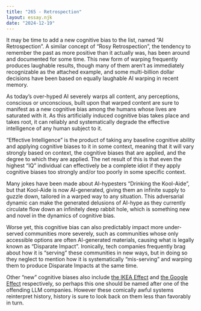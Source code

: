 ```yaml
---
title: "265 - Retrospection"
layout: essay.njk
date: "2024-12-19"
---
```


It may be time to add a new cognitive bias to the list, named “AI Retrospection”. A similar concept of “Rosy Retrospection”, the tendency to remember the past as more positive than it actually was, has been around and documented for some time. This new form of warping frequently produces laughable results, though many of them aren’t as immediately recognizable as the attached example, and some multi-billion dollar decisions have been based on equally laughable AI warping in recent memory.

As today’s over-hyped AI severely warps all content, any perceptions, conscious or unconscious, built upon that warped content are sure to manifest as a new cognitive bias among the humans whose lives are saturated with it. As this artificially induced cognitive bias takes place and takes root, it can reliably and systematically degrade the effective intelligence of any human subject to it.

“Effective Intelligence” is the product of taking any baseline cognitive ability and applying cognitive biases to it in some context, meaning that it will vary strongly based on context, the cognitive biases that are applied, and the degree to which they are applied. The net result of this is that even the highest “IQ” individual can effectively be a complete idiot if they apply cognitive biases too strongly and/or too poorly in some specific context.

Many jokes have been made about AI-hypesters “Drinking the Kool-Aide”, but that Kool-Aide is now AI-generated, giving them an infinite supply to guzzle down, tailored in a warped way to any situation. This adversarial dynamic can make the generated delusions of AI-hype as they currently circulate flow down an infinitely deep rabbit hole, which is something new and novel in the dynamics of cognitive bias.

Worse yet, this cognitive bias can also predictably impact more under-served communities more severely, such as communities whose only accessible options are often AI-generated materials, causing what is legally known as “Disparate Impact”. Ironically, tech companies frequently brag about how it is “serving” these communities in new ways, but in doing so they neglect to mention how it is systematically “mis-serving” and warping them to produce Disparate Impacts at the same time.

Other “new” cognitive biases also include [the IKEA Effect](https://en.wikipedia.org/wiki/IKEA_effect) and [the Google Effect](https://en.wikipedia.org/wiki/Google_effect) respectively, so perhaps this one should be named after one of the offending LLM companies. However these comically awful systems reinterpret history, history is sure to look back on them less than favorably in turn.